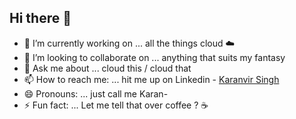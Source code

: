 ## Hi there 👋

- 🔭 I’m currently working on ... all the things cloud ☁️
- 👯 I’m looking to collaborate on ...  anything that suits my fantasy
- 💬 Ask me about ... cloud this / cloud that
- 📫 How to reach me: ... hit me up on Linkedin - [Karanvir Singh](https://www.linkedin.com/in/karanvir-singh-18622315b/) 
- 😄 Pronouns: ... just call me Karan-
- ⚡ Fun fact: ... Let me tell that over coffee ? ☕
